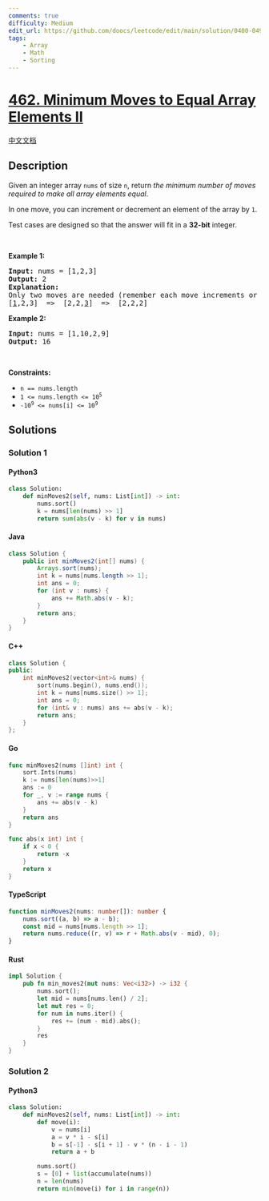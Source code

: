 ```yaml
---
comments: true
difficulty: Medium
edit_url: https://github.com/doocs/leetcode/edit/main/solution/0400-0499/0462.Minimum%20Moves%20to%20Equal%20Array%20Elements%20II/README_EN.md
tags:
    - Array
    - Math
    - Sorting
---
```


<!-- problem:start -->

# [462. Minimum Moves to Equal Array Elements II](https://leetcode.com/problems/minimum-moves-to-equal-array-elements-ii)

[中文文档](/solution/0400-0499/0462.Minimum%20Moves%20to%20Equal%20Array%20Elements%20II/README.md)

## Description

<!-- description:start -->

<p>Given an integer array <code>nums</code> of size <code>n</code>, return <em>the minimum number of moves required to make all array elements equal</em>.</p>

<p>In one move, you can increment or decrement an element of the array by <code>1</code>.</p>

<p>Test cases are designed so that the answer will fit in a <strong>32-bit</strong> integer.</p>

<p>&nbsp;</p>
<p><strong class="example">Example 1:</strong></p>

<pre>
<strong>Input:</strong> nums = [1,2,3]
<strong>Output:</strong> 2
<strong>Explanation:</strong>
Only two moves are needed (remember each move increments or decrements one element):
[<u>1</u>,2,3]  =&gt;  [2,2,<u>3</u>]  =&gt;  [2,2,2]
</pre>

<p><strong class="example">Example 2:</strong></p>

<pre>
<strong>Input:</strong> nums = [1,10,2,9]
<strong>Output:</strong> 16
</pre>

<p>&nbsp;</p>
<p><strong>Constraints:</strong></p>

<ul>
	<li><code>n == nums.length</code></li>
	<li><code>1 &lt;= nums.length &lt;= 10<sup>5</sup></code></li>
	<li><code>-10<sup>9</sup> &lt;= nums[i] &lt;= 10<sup>9</sup></code></li>
</ul>

<!-- description:end -->

## Solutions

<!-- solution:start -->

### Solution 1

<!-- tabs:start -->

#### Python3

```python
class Solution:
    def minMoves2(self, nums: List[int]) -> int:
        nums.sort()
        k = nums[len(nums) >> 1]
        return sum(abs(v - k) for v in nums)
```

#### Java

```java
class Solution {
    public int minMoves2(int[] nums) {
        Arrays.sort(nums);
        int k = nums[nums.length >> 1];
        int ans = 0;
        for (int v : nums) {
            ans += Math.abs(v - k);
        }
        return ans;
    }
}
```

#### C++

```cpp
class Solution {
public:
    int minMoves2(vector<int>& nums) {
        sort(nums.begin(), nums.end());
        int k = nums[nums.size() >> 1];
        int ans = 0;
        for (int& v : nums) ans += abs(v - k);
        return ans;
    }
};
```

#### Go

```go
func minMoves2(nums []int) int {
	sort.Ints(nums)
	k := nums[len(nums)>>1]
	ans := 0
	for _, v := range nums {
		ans += abs(v - k)
	}
	return ans
}

func abs(x int) int {
	if x < 0 {
		return -x
	}
	return x
}
```

#### TypeScript

```ts
function minMoves2(nums: number[]): number {
    nums.sort((a, b) => a - b);
    const mid = nums[nums.length >> 1];
    return nums.reduce((r, v) => r + Math.abs(v - mid), 0);
}
```

#### Rust

```rust
impl Solution {
    pub fn min_moves2(mut nums: Vec<i32>) -> i32 {
        nums.sort();
        let mid = nums[nums.len() / 2];
        let mut res = 0;
        for num in nums.iter() {
            res += (num - mid).abs();
        }
        res
    }
}
```

<!-- tabs:end -->

<!-- solution:end -->

<!-- solution:start -->

### Solution 2

<!-- tabs:start -->

#### Python3

```python
class Solution:
    def minMoves2(self, nums: List[int]) -> int:
        def move(i):
            v = nums[i]
            a = v * i - s[i]
            b = s[-1] - s[i + 1] - v * (n - i - 1)
            return a + b

        nums.sort()
        s = [0] + list(accumulate(nums))
        n = len(nums)
        return min(move(i) for i in range(n))
```

<!-- tabs:end -->

<!-- solution:end -->

<!-- problem:end -->
